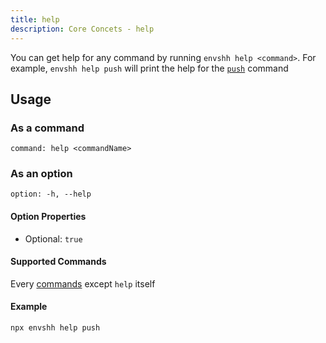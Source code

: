 ```yaml
---
title: help
description: Core Concets - help
---
```


You can get help for any command by running `envshh help <command>`. For example, `envshh help push` will print the help for the [`push`](/commands/push) command

## Usage

### As a command

`command: help <commandName>`

### As an option

`option: -h, --help`

#### Option Properties

- Optional: `true`

#### Supported Commands

Every [commands](/commands) except `help` itself

#### Example

```sh
npx envshh help push
```
